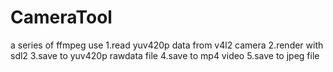 # CameraTool

a series of ffmpeg use
1.read yuv420p data from v4l2 camera
2.render with sdl2
3.save to yuv420p rawdata file
4.save to mp4 video
5.save to jpeg file
